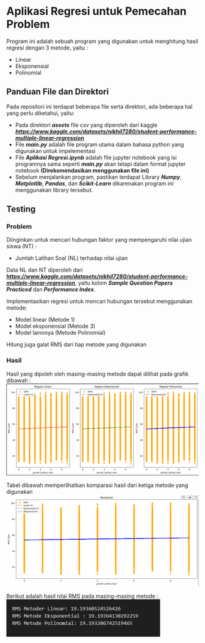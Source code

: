 # Aplikasi Regresi untuk Pemecahan Problem
Program ini adalah sebuah program yang digunakan untuk menghitung hasil regresi dengan 3 metode, yaitu :
* Linear
* Eksponensial
* Polinomial

## Panduan File dan Direktori

Pada repositori ini terdapat beberapa file serta direktori, ada beberapa hal yang perlu diketahui, yaitu:
* Pada direktori ***assets*** file csv yang diperoleh dari kaggle ***https://www.kaggle.com/datasets/nikhil7280/student-performance-multiple-linear-regression***
* File ***main.py*** adalah file program utama dalam bahasa python yang digunakan untuk impelementasi
* File ***Aplikasi Regresi.ipynb*** adalah file jupyter notebook yang isi programnya sama seperti ***main.py*** akan tetapi dalam format jupyter notebook **(Direkomendasikan menggunakan file ini)**
* Sebelum menjalankan program, pastikan terdapat Library ***Numpy***, ***Matplotlib***, ***Pandas***, dan ***Scikit-Learn*** dikarenakan program ini menggunakan library tersebut.


## Testing
### Problem
Diinginkan untuk mencari hubungan faktor yang mempengaruhi nilai ujian siswa (NT) :
* Jumlah Latihan Soal (NL) terhadap nilai ujian

Data NL dan NT diperoleh dari ***https://www.kaggle.com/datasets/nikhil7280/student-performance-multiple-linear-regression***, yaitu kolom ***Sample Question Papers Practiced*** dan ***Performance Index***.

Implementasikan regresi untuk mencari hubungan tersebut menggunakan metode:
* Model linear (Metode 1)
* Model eksponensial (Metode 3)
* Model lainnnya (Metode Polinomial)

Hitung juga galat RMS dari tiap metode yang digunakan

### Hasil
Hasil yang dipoleh oleh masing-masing metode dapat dilihat pada grafik dibawah : 
![Hasil](img/img1.png)

Tabel dibawah memperlihatkan komparasi hasil dari ketiga metode yang digunakan
![Komparasi](img/img2.png)

Berikut adalah hasil nilai RMS pada masing-masing metode : 
![RMS](img/img3.png)

